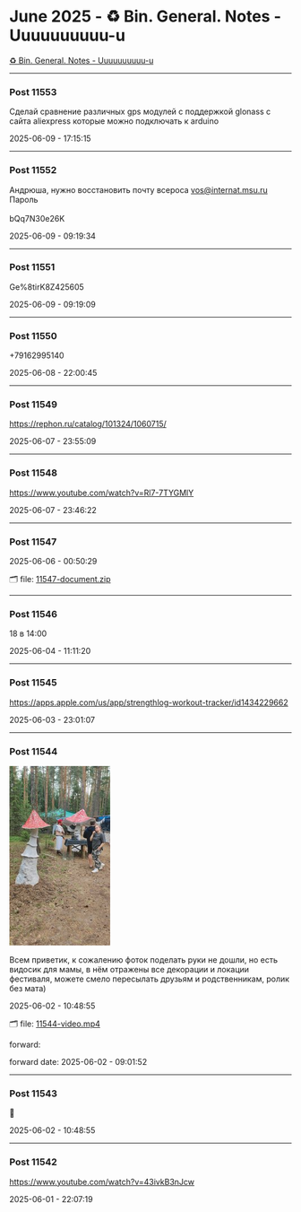 # June 2025 - ♻️ Bin. General. Notes - Uuuuuuuuuu-u

[♻️ Bin. General. Notes - Uuuuuuuuuu-u](../../)



---

### Post 11553




Сделай сравнение различных gps модулей с поддержкой glonass с сайта aliexpress которые можно подключать к arduino


2025-06-09 - 17:15:15







---

### Post 11552




Андрюша, нужно восстановить почту всероса vos@internat.msu.ru<br />Пароль<br /><br />bQq7N30e26K


2025-06-09 - 09:19:34







---

### Post 11551




Ge%8tirK8Z425605


2025-06-09 - 09:19:09







---

### Post 11550




+79162995140


2025-06-08 - 22:00:45







---

### Post 11549




<a href="https://rephon.ru/catalog/101324/1060715/">https://rephon.ru/catalog/101324/1060715/</a>


2025-06-07 - 23:55:09







---

### Post 11548




<a href="https://www.youtube.com/watch?v=Rl7-7TYGMlY">https://www.youtube.com/watch?v=Rl7-7TYGMlY</a>


2025-06-07 - 23:46:22







---

### Post 11547





2025-06-06 - 00:50:29


🗂 file: [11547-document.zip](11547-document.zip) 






---

### Post 11546




18 в 14:00


2025-06-04 - 11:11:20







---

### Post 11545




<a href="https://apps.apple.com/us/app/strengthlog-workout-tracker/id1434229662">https://apps.apple.com/us/app/strengthlog-workout-tracker/id1434229662</a>


2025-06-03 - 23:01:07







---

### Post 11544

 
![11544-thumbnail.jpg](11544-thumbnail.jpg) 



Всем приветик, к сожалению фоток поделать руки не дошли, но есть видосик для мамы, в нём отражены все декорации и локации фестиваля, можете смело пересылать друзьям и родственникам, ролик без мата)


2025-06-02 - 10:48:55


🗂 file: [11544-video.mp4](11544-video.mp4) 


 
forward:  

forward date: 2025-06-02 - 09:01:52




---

### Post 11543




🍊


2025-06-02 - 10:48:55







---

### Post 11542




<a href="https://www.youtube.com/watch?v=43ivkB3nJcw">https://www.youtube.com/watch?v=43ivkB3nJcw</a>


2025-06-01 - 22:07:19





